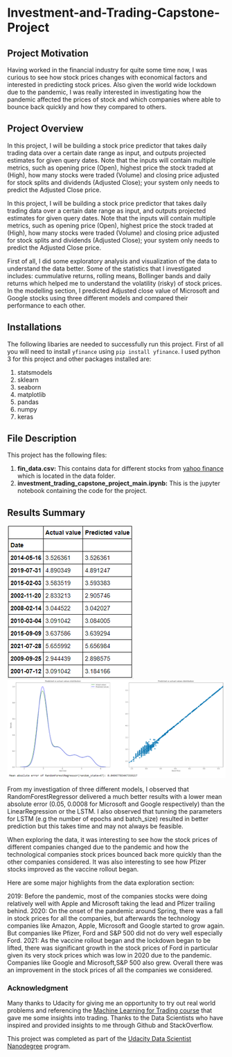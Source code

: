 # Investment-and-Trading-Capstone-Project

## Project Motivation
Having worked in the financial industry for quite some time now, I was curious to see how stock prices changes with economical factors and interested in predicting stock prices. Also given the world wide lockdown due to the pandemic, I was really interested in investigating how the pandemic affected the prices of stock and which companies where able to bounce back quickly and how they compared to others.

## Project Overview
In this project, I will be building a stock price predictor that takes daily trading data over a certain date range as input, and outputs projected estimates for given query dates. Note that the inputs will contain multiple metrics, such as opening price (Open), highest price the stock traded at (High), how many stocks were traded (Volume) and closing price adjusted for stock splits and dividends (Adjusted Close); your system only needs to predict the Adjusted Close price.

In this project, I will be building a stock price predictor that takes daily trading data over a certain date range as input, and outputs projected estimates for given query dates. Note that the inputs will contain multiple metrics, such as opening price (Open), highest price the stock traded at (High), how many stocks were traded (Volume) and closing price adjusted for stock splits and dividends (Adjusted Close); your system only needs to predict the Adjusted Close price.

First of all, I did some exploratory analysis and visualization of the data to understand the data better. Some of the statistics that I investigated includes: cummulative returns, rolling means, Bollinger bands and daily returns which helped me to understand the volatility (risky) of stock prices. In the modelling section, I predicted Adjusted close value of Microsoft and Google stocks using three different models and compared their performance to each other.

## Installations
The following libaries are needed to successfully run this project. First of all you will need to install `yfinance` using `pip install yfinance`.
I used python 3 for this project and other packages installed are:

  1. statsmodels
  2. sklearn
  3. seaborn
  4. matplotlib
  5. pandas
  6. numpy
  7. keras


 ## File Description
 This project has the following files:
 1. **fin_data.csv:** This contains data for different stocks from [yahoo finance](https://finance.yahoo.com/) which is located in the data folder.
 2. **investment_trading_capstone_project_main.ipynb:** This is the jupyter notebook containing the code for the project.

## Results Summary
![image1](https://github.com/blessokeke/Investment-and-Trading-Capstone-Project/blob/main/images/prediction_list.PNG)
![image1](https://github.com/blessokeke/Investment-and-Trading-Capstone-Project/blob/main/images/prediction_plot.PNG)

From my investigation of three different models, I observed that RandomForestRegressor delivered a much better results with a lower mean absolute error (0.05, 0.0008 for Microsoft and Google respectively) than the LinearRegression or the LSTM. I also observed that tunning the parameters for LSTM (e.g the number of epochs and batch_size) resulted in better prediction but this takes time and may not always be feasible.

When exploring the data, it was interesting to see how the stock prices of different companies changed due to the pandemic and how the technological companies stock prices bounced back more quickly than the other companies considered. It was also interesting to see how Pfizer stocks improved as the vaccine rollout began.

Here are some major highlights from the data exploration section:

2019: Before the pandemic, most of the companies stocks were doing relatively well with Apple and Microsoft taking the lead and Pfizer trailing behind.
2020: On the onset of the pandemic around Spring, there was a fall in stock prices for all the companies, but afterwards the technology companies like Amazon, Apple, Microsoft and Google started to grow again. But companies like Pfizer, Ford and S&P 500 did not do very well especially Ford.
2021: As the vaccine rollout began and the lockdown began to be lifted, there was significant growth in the stock prices of Ford in particular given its very stock prices which was low in 2020 due to the pandemic. Companies like Google and Microsoft,S&P 500 also grew. Overall there was an improvement in the stock prices of all the companies we considered.

### Acknowledgment
Many thanks to Udacity for giving me an opportunity to try out real world problems and referencing the [Machine Learning for Trading course](https://www.udacity.com/course/machine-learning-for-trading--ud501) that gave me some insights into trading. Thanks to the Data Scientists who have inspired and provided insights to me through Github and StackOverflow.

This project was completed as part of the [Udacity Data Scientist Nanodegree](https://www.udacity.com/course/data-scientist-nanodegree--nd025) program.
